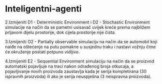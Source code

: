 # Inteligentni-agenti

2.Izmijeniti D1 - Deterministic Environment i D2 - Stochastic Environment simulacije na način da se pametni usisavač uvijek kreće prema najbližem prljavom dijelu prostorije, dok cijela prostorije nije čista.

3.Izmijeniti O2 - Partially observable simulaciju na način da se automobil koji naiđe na oštećenje na putu pomakne u susjednu traku i nastavi vožnju čime će okruženje postati potpuno vidljivo.

4.Izmijeniti E2 - Sequential Environment simulaciju na način da se proizvod automatski pojavljuje na traci nakon odrađenog broja otkucaja, a pojavljivanje novih proizvoda zaustavlja kada je serija kompletirana (30 ispravnih proizvoda) ili ako je serija neuspješna (3 neispravna proizvoda).
